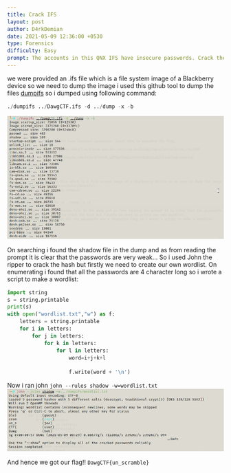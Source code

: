 ```yaml
---
title: Crack IFS
layout: post
author: D4rkDemian
date: 2021-05-09 12:36:00 +0530 
type: Forensics
difficulty: Easy
prompt: The accounts in this QNX IFS have insecure passwords. Crack them to assemble the flag.
---
```


we were provided an .ifs file which is a file system image of a Blackberry device so we need to dump the image i used this github tool to dump the files 
[dumpifs](https://github.com/askac/dumpifs)
so i dumped using following command:

```py
./dumpifs ../DawgCTF.ifs -d ../dump -x -b
 ```

![](ifs1.png)

On searching i found the shadow file in the dump and as from reading the prompt it is clear that the passwords are very weak...
So i used John the ripper to crack the hash but firstly we need to create our own wordlist.
On enumerating i found that all the passwords are 4 character long so i wrote a script to make a wordlist:

```py 
import string
s = string.printable
print(s)
with open("wordlist.txt","w") as f:
    letters = string.printable
    for i in letters:
        for j in letters:
            for k in letters:
                for l in letters:
                    word=i+j+k+l

                    f.write(word + '\n') 
```

Now i ran john 
`john --rules shadow -w=wordlist.txt`
![](ifs2.png)

And hence we got our flag!! 
`DawgCTF{un_scramble}`
